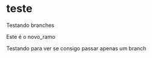 # teste

Testando branches

Este é o novo_ramo

Testando para ver se consigo passar apenas um branch